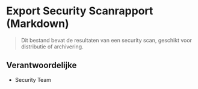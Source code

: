 # Export Security Scanrapport (Markdown)

> Dit bestand bevat de resultaten van een security scan, geschikt voor distributie of archivering.

## Verantwoordelijke
- Security Team
